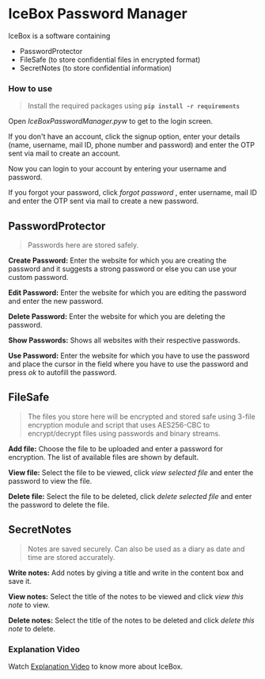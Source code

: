 # IceBox Password Manager
IceBox is a software containing
  - PasswordProtector
  - FileSafe (to store confidential files in encrypted format)
  - SecretNotes (to store confidential information)

### How to use
> Install the required packages using  **```pip install -r requirements```**

Open _IceBoxPasswordManager.pyw_ to get to the login screen. 

If you don't have an account, click the signup option, enter your details (name, username, mail ID, phone number and password) and enter the OTP sent via mail to create an account.

Now you can login to your account by entering your username and password. 

If you forgot your password, click _forgot password_ , enter username, mail ID and enter the OTP sent via mail to create a new password.

## PasswordProtector
> Passwords here are stored safely.

**Create Password:** Enter the website for which you are creating the password and it suggests a strong password or else you can use your custom password.

**Edit Password:** Enter the website for which you are editing the password and enter the new password.

**Delete Password:** Enter the website for which you are deleting the password.

**Show Passwords:** Shows all websites with their respective passwords.

**Use Password:** Enter the website for which you have to use the password and place the cursor in the field where you have to use the password and press _ok_ to autofill the password.

## FileSafe
> The files you store here will be encrypted and stored safe using 3-file encryption module and script that uses AES256-CBC to encrypt/decrypt files using passwords and binary streams.

**Add file:** Choose the file to be uploaded and enter a password for encryption. The list of available files are shown by default.

**View file:** Select the file to be viewed, click _view selected file_ and enter the password to view the file.

**Delete file:** Select the file to be deleted, click _delete selected file_ and enter the password to delete the file.

## SecretNotes
> Notes are saved securely. Can also be used as a diary as date and time are stored accurately.

**Write notes:** Add notes by giving a title and write in the content box and save it.

**View notes:** Select the title of the notes to be viewed and click _view this note_ to view.

**Delete notes:** Select the title of the notes to be deleted and click _delete this note_ to delete.

### Explanation Video
Watch [Explanation Video](https://drive.google.com/file/d/13vL99n1tcgG3UFJ5Ovr0sb_T9jKMcjiO/view?usp=sharing) to know more about IceBox.
